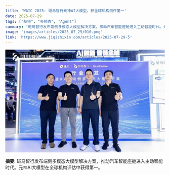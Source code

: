 ```yaml
---
title: 'WAIC 2025: 斑马智行元神AI大模型，获全球机构测评第一'
date: 2025-07-29
tags: ["基模", "多模态", "Agent"]
summary: '斑马智行发布端侧多模态大模型解决方案，推动汽车智能座舱进入主动智能时代。元神AI大模型在全球机构评估中获得第一。'
image: 'images/articles/2025_07_29/010.png'
link: 'https://www.jiqizhixin.com/articles/2025-07-29-5'
---
```

![WAIC 2025: 斑马智行元神AI大模型，获全球机构测评第一](images/articles/2025_07_29/010.png)

**摘要**: 斑马智行发布端侧多模态大模型解决方案，推动汽车智能座舱进入主动智能时代。元神AI大模型在全球机构评估中获得第一。
